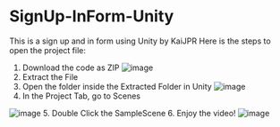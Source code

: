 # SignUp-InForm-Unity
This is a sign up and in form using Unity by KaiJPR
Here is the steps to open the project file:
1. Download the code as ZIP
![image](https://user-images.githubusercontent.com/106906316/208231928-48320195-2932-4118-8397-6b431a4576e3.png)
2. Extract the File
3. Open the folder inside the Extracted Folder in Unity
![image](https://user-images.githubusercontent.com/106906316/208231824-74ab960a-0c88-4ba9-b1d2-731bbe9af311.png)
4. In the Project Tab, go to Scenes

![image](https://user-images.githubusercontent.com/106906316/208231880-0beb5ece-9639-432e-9dc1-2eb265628a9c.png)
5. Double Click the SampleScene
6. Enjoy the video!
![image](https://user-images.githubusercontent.com/106906316/208231894-b385d801-de1a-44a0-9d34-8a67b8a30070.png)
